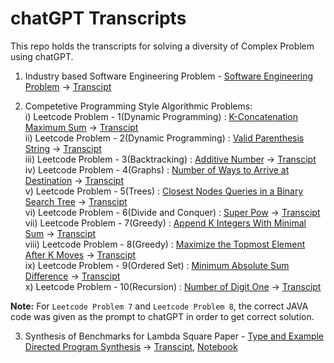 # chatGPT Transcripts

This repo holds the transcripts for solving a diversity of Complex Problem using chatGPT.

1. Industry based Software Engineering Problem - [Software Engineering Problem](https://github.com/Saksham4796/se_problem_statement) &#8594; [Transcipt](https://github.com/Saksham4796/chatGPT_Transcipts/blob/master/chatGPT_Transcipt.md)

2. Competetive Programming Style Algorithmic Problems:  
   i) Leetcode Problem - 1(Dynamic Programming) : [K-Concatenation Maximum Sum](https://leetcode.com/problems/k-concatenation-maximum-sum/) &#8594; [Transcipt](https://github.com/Saksham4796/chatGPT_Transcipts/blob/master/CP_Problem_1.md)   
   ii) Leetcode Problem - 2(Dynamic Programming) : [Valid Parenthesis String](https://leetcode.com/problems/valid-parenthesis-string/) &#8594; [Transcipt](https://github.com/Saksham4796/chatGPT_Transcipts/blob/master/CP_Problem_2.md)  
   iii) Leetcode Problem - 3(Backtracking) : [Additive Number](https://leetcode.com/problems/additive-number/) &#8594; [Transcipt](https://github.com/Saksham4796/chatGPT_Transcipts/blob/master/CP_Problem_3.md)  
   iv) Leetcode Problem - 4(Graphs) : [Number of Ways to Arrive at Destination](https://leetcode.com/problems/number-of-ways-to-arrive-at-destination/) &#8594; [Transcipt](https://github.com/Saksham4796/chatGPT_Transcipts/blob/master/CP_Problem_4.md)  
   v) Leetcode Problem - 5(Trees) : [Closest Nodes Queries in a Binary Search Tree](https://leetcode.com/problems/closest-nodes-queries-in-a-binary-search-tree/) &#8594; [Transcipt](https://github.com/Saksham4796/chatGPT_Transcipts/blob/master/CP_Problem_5.md)  
   vi) Leetcode Problem - 6(Divide and Conquer) : [Super Pow](https://leetcode.com/problems/super-pow/) &#8594; [Transcipt](https://github.com/Saksham4796/chatGPT_Transcipts/blob/master/CP_Problem_6.md)  
   vii) Leetcode Problem - 7(Greedy) : [Append K Integers With Minimal Sum](https://leetcode.com/problems/append-k-integers-with-minimal-sum/) &#8594; [Transcipt](https://github.com/Saksham4796/chatGPT_Transcipts/blob/master/CP_Problem_7.md)  
   viii) Leetcode Problem - 8(Greedy) : [Maximize the Topmost Element After K Moves](https://leetcode.com/problems/maximize-the-topmost-element-after-k-moves/) &#8594; [Transcipt](https://github.com/Saksham4796/chatGPT_Transcipts/blob/master/CP_Problem_8.md)  
   ix) Leetcode Problem - 9(Ordered Set) : [Minimum Absolute Sum Difference](https://leetcode.com/problems/minimum-absolute-sum-difference/) &#8594; [Transcipt](https://github.com/Saksham4796/chatGPT_Transcipts/blob/master/CP_Problem_9.md)  
   x) Leetcode Problem - 10(Recursion) : [Number of Digit One](https://leetcode.com/problems/number-of-digit-one/) &#8594; [Transcipt](https://github.com/Saksham4796/chatGPT_Transcipts/blob/master/CP_Problem_10.md)


**Note:** For `Leetcode Problem 7` and `Leetcode Problem 8`, the correct JAVA code was given as the prompt to chatGPT in order to get correct solution.

3. Synthesis of Benchmarks for Lambda Square Paper - [Type and Example Directed Program Synthesis](https://www.cis.upenn.edu/~stevez/papers/OZ15.pdf) &#8594; [Transcipt](https://github.com/Saksham4796/chatGPT_Transcipts/blob/master/Benchmarks_for_Lambda_Square.ipynb), [Notebook]() 
